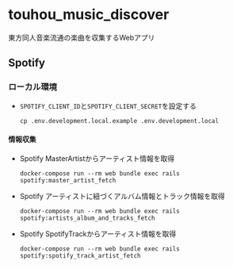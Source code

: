 # touhou_music_discover
東方同人音楽流通の楽曲を収集するWebアプリ

## Spotify

### ローカル環境

- `SPOTIFY_CLIENT_ID`と`SPOTIFY_CLIENT_SECRET`を設定する
    ```shell
    cp .env.development.local.example .env.development.local
    ```

#### 情報収集

- Spotify MasterArtistからアーティスト情報を取得
    ```shell
    docker-compose run --rm web bundle exec rails spotify:master_artist_fetch
    ```

- Spotify アーティストに紐づくアルバム情報とトラック情報を取得
    ```shell
    docker-compose run --rm web bundle exec rails spotify:artists_album_and_tracks_fetch
    ```

- Spotify SpotifyTrackからアーティスト情報を取得
    ```shell
    docker-compose run --rm web bundle exec rails spotify:spotify_track_artist_fetch
    ```
